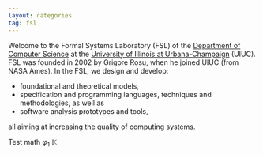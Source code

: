 ```yaml
---
layout: categories
tag: fsl
---
```


Welcome to the Formal Systems Laboratory (FSL) of the [Department of Computer
Science] at the [University of Illinois at Urbana-Champaign] (UIUC). FSL was
founded in 2002 by Grigore Rosu, when he joined UIUC (from NASA Ames). In the
FSL, we design and develop:

-   foundational and theoretical models,
-   specification and programming languages, techniques and methodologies,
    as well as
-   software analysis prototypes and tools,

all aiming at increasing the quality of computing systems. 

Test math $\varphi_1$ $\mathbb{K}$

[Department of Computer Science]: https://cs.illinois.edu
[University of Illinois at Urbana-Champaign]: https://illinois.edu
